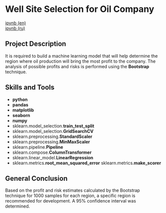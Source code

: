 # Well Site Selection for Oil Company

[ipynb (en)](https://github.com/allenbext/Portfolio/blob/main/Well%20Location%20for%20Oil%20Company/Well_Location_for_Oil_Company_(en).ipynb)  
[ipynb (ru)](https://github.com/allenbext/Portfolio/blob/main/Well%20Location%20for%20Oil%20Company/Well_Location_for_Oil_Company_(ru).ipynb)  

## Project Description

It is required to build a machine learning model that will help determine the region where oil production will bring the most profit to the company. The analysis of possible profits and risks is performed using the **Bootstrap** technique.

## Skills and Tools

- **python**
- **pandas**
- **matplotlib**
- **seaborn** 
- **numpy**
- sklearn.model_selection.**train_test_split**
- sklearn.model_selection.**GridSearchCV**
- sklearn.preprocessing.**StandardScaler**
- sklearn.preprocessing.**MinMaxScaler**
- sklearn.pipeline.**Pipeline**
- sklearn.compose.**ColumnTransformer**
- sklearn.linear_model.**LinearRegression**
- sklearn.metrics.**root_mean_squared_error**
  sklearn.metrics.**make_scorer**


## General Conclusion

Based on the profit and risk estimates calculated by the Bootstrap technique for 1000 samples for each region, a specific region is recommended for development. A 95% confidence interval was determined.
